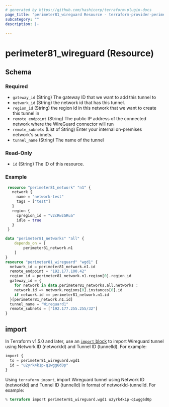 ```yaml
---
# generated by https://github.com/hashicorp/terraform-plugin-docs
page_title: "perimeter81_wireguard Resource - terraform-provider-perimeter81"
subcategory: ""
description: |-
  
---
```


# perimeter81_wireguard (Resource)

<!-- schema generated by tfplugindocs -->
## Schema

### Required

- `gateway_id` (String) The gateway ID that we want to add this tunnel to
- `network_id` (String) the network id that has this tunnel.
- `region_id` (String) the region id in this network that we want to create this tunnel in
- `remote_endpoint` (String) The public IP address of the connected network where the WireGuard connector will run
- `remote_subnets` (List of String) Enter your internal on-premises network's subnets.
- `tunnel_name` (String) The name of the tunnel

### Read-Only

- `id` (String) The ID of this resource.

### Example

```terraform
 resource "perimeter81_network" "n1" {
   network {
     name = "network-test"
     tags = ["test"]
   }
   region {
     cpregion_id = "v2cRwzGRua"
     idle = true
   }
 }

data "perimeter81_networks" "all" {
    depends_on = [
        perimeter81_network.n1
    ]
}
resource "perimeter81_wireguard" "wgd1" { 
  network_id = perimeter81_network.n1.id
  remote_endpoint = "192.177.100.42"
  region_id = perimeter81_network.n1.region[0].region_id
  gateway_id = {
    for network in data.perimeter81_networks.all.networks :
    network.id => network.regions[0].instances[0].id
    if network.id == perimeter81_network.n1.id
  }[perimeter81_network.n1.id]
  tunnel_name = "Wireguard1"
  remote_subnets = ["192.177.255.255/32"]
}
```

## import

In Terraform v1.5.0 and later, use an [`import` block](https://developer.hashicorp.com/terraform/language/import) to import Wireguard tunnel using Network ID (networkId) and Tunnel ID (tunnelId). For example:

```terraform
import {
  to = perimeter81_wireguard.wgd1
  id = "u2yrk4k1p-q1wgg6d0p"
}
```

Using `terraform import`, import Wireguard tunnel using Network ID (networkId) and Tunnel ID (tunnelId) in format of networkId-tunnelId. For example:

```terraform
% terraform import perimeter81_wireguard.wgd1 u2yrk4k1p-q1wgg6d0p
```
